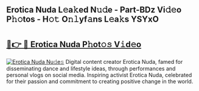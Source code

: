 ## Erotica Nuda L𝚎a𝚔ed N𝚞𝚍e - Part-BDz Vi𝚍𝚎o P𝚑𝚘tos - H𝚘𝚝 O𝚗𝚕yf𝚊ns L𝚎a𝚔s YSYxO

# <h2><a href="http://kf48p03.oniu.top/?m=Erotica+Nuda">🔗👉 🔴 Erotica Nuda P𝚑ot𝚘𝚜 V𝚒d𝚎o</a></h2>

[![Erotica Nuda Nu𝚍e𝚜](https://i.imgur.com/0qMVB7G.gif)](http://kf48p03.oniu.top/?m=Erotica+Nuda)
Digital content creator Erotica Nuda, famed for disseminating dance and lifestyle ideas, through performances and personal vlogs on social media. Inspiring activist Erotica Nuda, celebrated for their passion and commitment to creating positive change in the world.  
